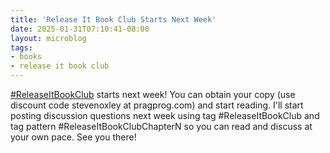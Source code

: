 ```yaml
---
title: 'Release It Book Club Starts Next Week'
date: 2025-01-31T07:10:41-08:00
layout: microblog
tags:
- books
- release it book club
---
```


[#ReleaseItBookClub](https://x.com/hashtag/ReleaseItBookClub) starts next week! You can obtain your copy (use discount code stevenoxley at pragprog.com) and start reading. I'll start posting discussion questions next week using tag #ReleaseItBookClub and tag pattern #ReleaseItBookClubChapterN so you can read and discuss at your own pace. See you there!
